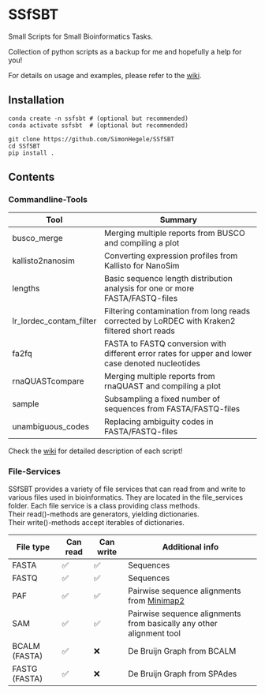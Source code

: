 # SSfSBT
Small Scripts for Small Bioinformatics Tasks.

Collection of python scripts as a backup for me and hopefully a help for you!

For details on usage and examples, please refer to the [wiki](https://github.com/SimonHegele/SSfSBT/wiki).

## Installation

```
conda create -n ssfsbt # (optional but recommended)
conda activate ssfsbt  # (optional but recommended)

git clone https://github.com/SimonHegele/SSfSBT
cd SSfSBT
pip install .
```

## Contents

### Commandline-Tools

Tool                    | Summary
------------------------|--------
busco_merge             | Merging multiple reports from BUSCO and compiling a plot
kallisto2nanosim        | Converting expression profiles from Kallisto for NanoSim
lengths                 | Basic sequence length distribution analysis for one or more FASTA/FASTQ-files
lr_lordec_contam_filter | Filtering contamination from long reads corrected by LoRDEC with Kraken2 filtered short reads
fa2fq                   | FASTA to FASTQ conversion with different error rates for upper and lower case denoted nucleotides
rnaQUASTcompare         | Merging multiple reports from rnaQUAST and compiling a plot
sample                  | Subsampling a fixed number of sequences from FASTA/FASTQ-files
unambiguous_codes       | Replacing ambiguity codes in FASTA/FASTQ-files

Check the [wiki](https://github.com/SimonHegele/SSfSBT/wiki) for detailed description of each script!

### File-Services

SSfSBT provides a variety of file services that can read from and write to various files used in bioinformatics.
They are located in the file_services folder. Each file service is a class providing class methods.<br> 
Their read()-methods are generators, yielding dictionaries.<br>
Their write()-methods accept iterables of dictionaries.

| File type     | Can read | Can write | Additional info |
|---------------|----------|-----------|-----------------|
| FASTA         | ✅       | ✅       | Sequences
| FASTQ         | ✅       | ✅       | Sequences
| PAF           | ✅       | ✅       | Pairwise sequence alignments from [Minimap2](https://github.com/lh3/minimap2)
| SAM           | ✅       | ✅       | Pairwise sequence alignments from basically any other alignment tool
| BCALM (FASTA) | ✅       | ❌       | De Bruijn Graph from BCALM
| FASTG (FASTA) | ✅       | ❌       | De Bruijn Graph from SPAdes
